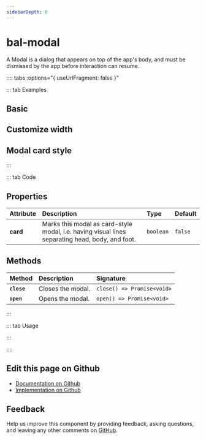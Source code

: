 ```yaml
---
sidebarDepth: 0
---
```


# bal-modal


<!-- START: human documentation top -->

A Modal is a dialog that appears on top of the app's body, and must be dismissed by
the app before interaction can resume.

<!-- END: human documentation top -->

:::: tabs :options="{ useUrlFragment: false }"

::: tab Examples

## Basic

<ClientOnly><docs-demo-bal-modal-67></docs-demo-bal-modal-67></ClientOnly>


## Customize width

<ClientOnly><docs-demo-bal-modal-68></docs-demo-bal-modal-68></ClientOnly>


## Modal card style

<ClientOnly><docs-demo-bal-modal-69></docs-demo-bal-modal-69></ClientOnly>


:::

::: tab Code

## Properties


| Attribute | Description                                                                                     | Type      | Default |
| :-------- | :---------------------------------------------------------------------------------------------- | :-------- | :------ |
| **card**  | Marks this modal as card-style modal, i.e. having visual lines separating head, body, and foot. | `boolean` | `false` |

## Methods


| Method      | Description       | Signature                  |
| :---------- | :---------------- | :------------------------- |
| **`close`** | Closes the modal. | `close() => Promise<void>` |
| **`open`**  | Opens the modal.  | `open() => Promise<void>`  |


:::

::: tab Usage

<!-- START: human documentation usage -->

<!-- END: human documentation usage -->

:::


::::

## Edit this page on Github

* [Documentation on Github](https://github.com/baloise/design-system/blob/master/docs/src/components/components/bal-modal.md)
* [Implementation on Github](https://github.com/baloise/design-system/blob/master/packages/components/src/components/bal-modal)

## Feedback

Help us improve this component by providing feedback, asking questions, and leaving any other comments on [GitHub](https://github.com/baloise/design-system/issues/new).


<ClientOnly>
  <docs-component-script tag="balModal"></docs-component-script>
</ClientOnly>
